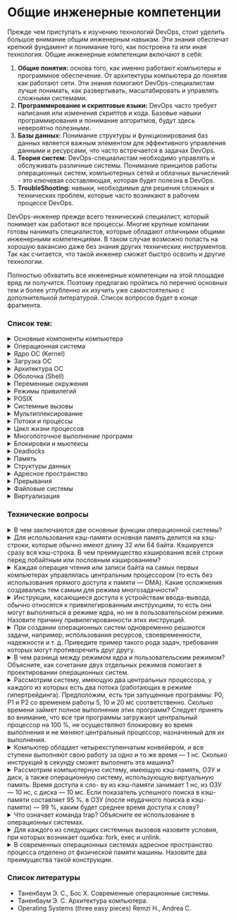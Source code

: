 # Общие инженерные компетенции

Прежде чем приступать к изучению технологий DevOps, стоит уделить большое внимание общим инженерным навыкам. Эти знания
обеспечат крепкий фундамент и понимание того, как построена та или иная технология. Общие инженерные компетенции включают в себя:
1. **Общие понятия:** основа того, как именно работают компьютеры и программное обеспечение. От архитектуры компьютера до понятия как работают сети. Эти знания помогают DevOps-специалистам лучше понимать, как развертывать, масштабировать и управлять сложными системами.
2. **Программирование и скриптовые языки:** DevOps часто требует написания или изменения скриптов и кода. Базовые навыки программирования и понимание алгоритмов, будут здесь невероятно полезными.
3. **Базы данных:** Понимание структуры и функционирования баз данных является важным элементом для эффективного управления данными и ресурсами, что часто встречается в задачах DevOps.
4. **Теория систем:** DevOps-специалистам необходимо управлять и обслуживать различные системы. Понимание принципов работы операционных систем, компьютерных сетей и облачных вычислений - это ключевая составляющая, которая будет полезна в DevOps.
5. **TroubleShooting:** навыки, необходимые для решения сложных и технических проблем, которые часто возникают в рабочем процессе DevOps.

DevOps-инженер прежде всего технический специалист, который понимает как работают все процессы. Многие крупные компании готовы нанимать специалистов, 
которые обладают отличными общими инженерными компетенциями. В таком случае возможно попасть на хорошую вакансию даже без знания других технических инструментов. Так как считается, что такой инженер сможет быстро освоить и другие технологии.

Полностью обхватить все инженерные компетенции на этой площадке вряд ли получится. Поэтому предлагаю пройтись по перечню основных тем и 
более углубленно их изучить уже самостоятельно с дополнительной литературой. Список вопросов будет в конце фрагмента.

### Список тем:

<details>
<summary>Основные компоненты компьютера</summary><br>

- **Центральный процессор (CPU)**: Основной вычислительный компонент, выполняющий инструкции программы и управляющий работой остальных компонентов.

- **Оперативная память (RAM)**: Временное хранилище данных и программ, с которыми процессор взаимодействует в режиме реального времени.

- **Жесткий диск (HDD) или твердотельный накопитель (SSD)**: Устройство для долгосрочного хранения данных, операционной системы и программ.

- **Материнская плата**: Основная плата, на которой установлены и связаны между собой все остальные компоненты, включая ЦП, ОЗУ и различные порты.

- **Графический процессор (GPU)**: Отвечает за обработку графики, 3D-визуализацию, а также вычисления в областях, требующих большой вычислительной мощности.

- **Звуковая карта**: Обеспечивает воспроизведение и запись звука, а также поддерживает аудиоинтерфейсы.

- **Сетевая карта**: Позволяет компьютеру подключаться к сетям, включая интернет, через проводное или беспроводное соединение.

- **Устройства ввода-вывода**: Разнообразные разъемы для подключения устройств ввода (клавиатура, мышь) и вывода (монитор, принтер и т.д.).

- **Периферийные устройства (PCI)**: Внешние устройства, такие как принтеры, сканеры, внешние жесткие диски и др.
</details>

<details>
<summary>Операционная система</summary><br>

Операционная система — это системное программное обеспечение, которое предоставляет интерфейс для взаимодействия пользовательских приложений с оборудованием компьютера. 
Она управляет и координирует деятельность оборудования и софта, выступая между ними в качестве посредника.
Операционная система отвечает за разнообразный спектр функций, включая:

1. **Управление процессами**: ОС организует различные процессы и программы на компьютере, обеспечивая их аккуратное выполнение.
2. **Управление памятью**: ОС контролирует распределение и использование оперативной и долговременной памяти компьютера.
3. **Планирование задач**: ОС определяет, как и когда процессы должны быть выполнены.
4. **Взаимодействие с оборудованием**: ОС обеспечивает доступ к аппаратным ресурсам компьютера, таким как дисковое пространство, принтеры или другие периферийные устройства.
5. **Предоставление интерфейса для пользователя**: ОС предлагает графический пользовательский интерфейс (GUI), с которым пользователь может взаимодействовать, чтобы выполнить различные задачи.
6. **Управление файлами и файловыми системами**: ОС управляет файлами и файловыми системами, обеспечивая доступ, хранение, поиск и манипуляцию данными.
7. **Управление безопасностью**: ОС предлагает функции защиты и безопасности, ограничивая доступ к ресурсам, отслеживая активность и защищая от вирусов или другого вредоносного ПО.

Основные ОС: `Microsoft Windows`, `Mac OS`, `Linux` и `Android`.
</details>

<details>
<summary>Ядро ОС (Kernel)</summary><br>

**Ядро** — это центральная часть операционной системы. Оно обеспечивает низкоуровневое взаимодействие 
программного обеспечения с аппаратными ресурсами компьютера, а также управляет системными ресурсами, 
например, контролирует выполнение процессов, управляет памятью, взаимодействует с устройствами 
ввода-вывода и обеспечивает сетевые функции.

Ядро предназначено для:

1. **Управление процессами и потоками**: Ядро принимает решения о том, когда и как долго процессы и потоки должны выполняться. Оно также обрабатывает создание, завершение и синхронизацию процессов и потоков.
2. **Управление памятью**: Ядро управляет распределением и освобождением памяти, а также обеспечивает защиту памяти и механизмы виртуальной памяти.
3. **Обработка ввода / вывода и управление устройствами**: Ядро обеспечивает взаимодействие с устройствами ввода/вывода, такими как жесткий диск, клавиатура, мышь и принтер, управляет драйверами устройств и распределяет ресурсы между устройствами.
4. **Управление системными вызовами**: Ядро предоставляет программам интерфейс для доступа к аппаратным и системным ресурсам через системные вызовы.
5. **Обеспечение безопасности**: Ядро предоставляет функции безопасности, такие как контроль доступа, изоляция процессов и управление пользователями и группами пользователей.
Ядро играет ключевую роль в работе операционной системы, обеспечивая стабильное и безопасное функционирование системы в целом.
</details>

<details>
<summary>Загрузка ОС</summary><br>

**Загрузка операционной системы**, или процесс загрузки (booting), это процесс, при котором компьютер
собирает информацию из различных системных компонентов и загружает операционную систему в память
для выполнения. Вот типичная последовательность шагов, происходящих при старте компьютера:

1. **Пусковой тест при включении (POST)**: Когда компьютер впервые включается, он выполняет `POST` (Power-On Self Test). В этом тесте BIOS (базовая система ввода-вывода) проверяет аппаратное обеспечение компьютера, чтобы убедиться, что все работает корректно.
2. **Стадия загрузки в BIOS/UEFI**: После `POST`, BIOS или его современный эквивалент `UEFI` запускается и ищет загрузочное устройство (обычно это жесткий диск, но это также может быть CD/DVD-диск, USB-устройство или сетевое устройство).
3. **Загрузчик Bootloader**: `BIOS` или `UEFI` затем запускают bootloader с загрузочного устройства. Bootloader, такой как GRUB для Linux или Boot Manager для Windows, загружает основное ядро операционной системы.
4. **Загрузка ядра ОС**: Ядро ОС, при загрузке, выполняет инициализацию системных ресурсов, загружает драйверы устройств, инициализирует процессы и запускает менеджер системы или супервайзер (например, systemd на Linux, или Service Control Manager на Windows).
5. **Запуск сеанса пользователя**: После того, как все системные службы были загружены, следующий шаг — это запуск пользовательского интерфейса, такого как графический интерфейс (GUI) или командная строка (CLI). В случае GUI, этот процесс обычно заключается в запуске программы входа в систему, которая ждет, пока пользователь введет имя пользователя и пароль.
6. **Запуск пользовательских программ**: После успешного входа в систему, запускаются пользовательские программы и службы, включая всё, что указано в настройках автозагрузки.

После всех этих шагов компьютер готов к работе, и пользователь может начинать использовать систему.
</details>

<details>
<summary>Архитектура ОС</summary><br>

**Архитектура операционной системы** описывает организацию компонентов, структуру и взаимодействие между ними внутри операционной системы. Существует несколько распространенных архитектурных подходов, на которых строятся операционные системы. Ниже представлен обзор некоторых типов архитектур операционных систем:

- **Монолитная архитектура (Monolithic Architecture)**:
В монолитной архитектуре все компоненты операционной системы, такие как файловая система, планировщик задач, драйверы устройств и т.д., находятся в одной большой программе (ядре операционной системы). Взаимодействие между компонентами обеспечивается вызовами функций. Это простой подход, но может привести к сложностям при обновлениях и модификациях системы.

- **Микроядерная архитектура (Microkernel Architecture)**:
В этой архитектуре ядро операционной системы содержит только основные функции, такие как планирование задач, управление памятью и межпроцессное взаимодействие. Остальные сервисы, такие как файловые системы и драйверы устройств, работают как пользовательские процессы. Это уменьшает сложность ядра и облегчает расширение и обновление системы, но может привести к ухудшению производительности из-за повышенных накладных расходов на межпроцессное взаимодействие.

- **Модульная архитектура (Modular Architecture)**:
Это комбинация монолитной и микроядерной архитектур. Операционная система разделяется на модули, каждый из которых отвечает за определенный аспект, например, файловую систему, сетевые службы и др. Эти модули могут работать в контексте ядра или как пользовательские процессы.

- **Виртуальная машина (Virtual Machine) или Гипервизор**:
В этом случае операционная система работает на уровне виртуальной машины, которая может поддерживать выполнение нескольких операционных систем на одном физическом компьютере. Этот подход позволяет изолировать разные системы и обеспечивает высокий уровень гибкости, но может потребовать больше вычислительных ресурсов.

Реальные операционные системы могут использовать комбинации этих подходов и включать другие дополнительные аспекты, такие как безопасность, многозадачность и управление ресурсами.
</details>

<details>
<summary>Оболочка (Shell)</summary><br>

**Оболочка (shell)** в операционных системах — это программный интерфейс, который предоставляет пользователям доступ к основным сервисам операционной системы.

Оболочка может быть графической (GUI), такой как Windows Shell в операционной системе Windows или рабочий стол GNOME в Linux. Однако, термин обычно используется в контексте командной строки или текстового интерфейса (CLI), такого как Bash (Bourne Again Shell) в Unix или Linux, или командный интерпретатор (cmd) в Windows.

Оболочка позволяет пользователю осуществлять различные операции, вроде управления файлами и директориями, запуска программ, управления процессами, и даже кодирования скриптов для автоматизации задач. Все это выполнимо при помощи специальных команд, вводимых в текстовый интерфейс.

Оболочка служит важным инструментом коммуникации между пользователем и операционной системой.
</details>

<details>
<summary>Переменные окружения</summary><br>

**Переменные окружения** — это набор пар "ключ-значение", которые хранят информацию о системном окружении. 
Они используются операционной системой для передачи конфигурационной информации приложениям. 
Эта информация часто включает пути к системным и пользовательским файлам, настройки сети и другие сведения, 
которые могут меняться в зависимости от системы.

Примерами переменных окружения могут быть:

- `PATH`: содержит список каталогов, в которых операционная система будет искать исполняемые файлы.
- `HOME`: указывает домашний каталог текущего пользователя в Unix-системах или Windows соответственно.
- `LANG`: определяет язык, использующийся в программах пользовательской оболочки.
Устанавливая переменные окружения, мы можем контролировать поведение программ, не изменяя их исходный код. 
Кроме системных переменных, пользователи и приложения могут создавать свои собственные переменные окружения.

Простой пример использования переменной окружения — это задание параметра `DEBUG=true` для отладки приложения без изменения его исходного кода.

Все операционные системы предлагают средства для просмотра, установки и изменения переменных окружения.
</details>

<details>
<summary>Режимы привилегий</summary><br>

**Режим ядра (Kernel Mode) и режим пользователя (User Mode) - это уровни привилегий, в которых работает центральный процессор компьютера при выполнении программ.**

1. **Режим ядра (Kernel Mode)**:
В этом режиме операционная система имеет полный доступ ко всем ресурсам и привилегиям компьютера.
Операционная система выполняет критические задачи, такие как управление памятью, планирование задач, обработка аппаратных прерываний и взаимодействие с аппаратными устройствами.
Инструкции, выполняемые в режиме ядра, обычно являются привилегированными, то есть они могут выполнять операции, которые не доступны в режиме пользователя.
2. **Режим пользователя (User Mode)**:
В этом режиме программы, выполняющиеся на компьютере, работают с ограниченными привилегиями и доступом к ресурсам.
Программы в режиме пользователя обычно не имеют прямого доступа к аппаратным ресурсам и выполнению критических операций.
Операции, выполняемые в режиме пользователя, должны быть разрешены операционной системой, которая контролирует доступ к ресурсам и обеспечивает безопасность.


**Зачем нужны режимы привилегий:**
- Режимы привилегий важны для обеспечения безопасности, стабильности и контроля в компьютерных системах. Они позволяют операционной системе разграничивать доступ к ресурсам и управлять выполнением задач. Вот некоторые основные причины:

- Изоляция и защита: Режимы позволяют изолировать различные программы и процессы друг от друга. Это предотвращает вмешательство и воздействие одной программы на другую.

- Безопасность: Режим ядра обеспечивает контроль над выполнением операций с высокими привилегиями. Это позволяет избегать незаконных или потенциально опасных действий.

- Стабильность: Режим ядра контролирует аппаратные ресурсы и обеспечивает выполнение критических задач, таких как планирование задач и управление памятью.

- Контроль доступа: Режимы позволяют операционной системе управлять доступом программ к ресурсам, таким как память, файлы и аппаратные устройства.

- Предотвращение конфликтов: Режимы помогают предотвращать конфликты и состязания между программами за ресурсы.

- Режимы ядра и пользователя играют важную роль в обеспечении безопасности, эффективности и стабильности работы компьютерных систем.
</details>

<details>
<summary>POSIX</summary><br>

**POSIX (Portable Operating System Interface)** — это набор стандартов, разработанных Институтом инженеров электротехники 
и электроники (IEEE), чтобы обеспечить совместимость между операционными системами.

`POSIX` определяет интерфейс операционной системы, который должен использоваться для обеспечения портабельности 
программного обеспечения. Это включает в себя аспекты, такие как работа с файлами и каталогами, управление процессами
и потоками, а также обработка сигналов.

Поскольку большинство UNIX-подобных операционных систем (`Linux`, `MacOS`, `FreeBSD`, `OpenBSD`, `NetBSD`, `Solaris`), следуют стандартам POSIX, программное
обеспечение, написанное в соответствии с этими стандартами, может быть запущено на любой из этих систем без 
значительной модификации кода.

Важно отметить, что `POSIX` — это не операционная система, а набор стандартов, которые помогают разработчикам 
программного обеспечения создавать кросс-платформенные программы.
</details>

<details>
<summary>Системные вызовы</summary><br>

**Системные вызовы (system calls)** — это интерфейс (функции) между пространством пользователя и пространством ядра в 
операционных системах. Эти функции, предоставляются ядром операционной системы. Они позволяют программам
в пространстве пользователя взаимодействовать с системными ресурсами или осуществлять операции, которые 
обычно доступны только операционной системе.

Основные системные вызовы включают следующие:

- **Управление процессами**: Создание, завершение, ожидание и планирование процессов. В библиотеке `POSIX` эти функции обычно называются `fork(), exit(), wait(), exec()`, и т.д.

- **Управление памятью**: Выделение, освобождение памяти, а также защита областей памяти. Примеры таких системных вызовов — `brk(), mmap(), mprotect(), munmap()`.

- **Управление файлами**: Открытие, чтение, запись, закрытие файлов, а также операции с каталогами. Примеры таких системных вызовов — `open(), read(), write(), close(), mkdir(), rmdir(), stat(), fstat(),lstat()` и другие.

- **Управление устройствами**: Контроль над вводом-выводом и другими устройствами. Примеры системных вызовов включают `ioctl(), read(), write()`.

- **Коммуникация между процессами (IPC)**: Семафоры, сообщения, разделяемая память и др. Примеры тут могут быть `semop(), msgsnd(), msgrcv(), shmget()` и т.д.

- **Сетевые функции**: Сетевые операции, включая сокеты. Примеры системных вызовов включают `socket(), bind(), connect(), listen(), accept(), send(), receive()`.

Системные вызовы служат мостом между программами пользователя и возможностями ядра операционной системы, позволяя при этом поддерживать необходимый контроль и безопасность.
</details>

<details>
<summary>Мультиплексирование</summary><br>

**Мультиплексирование** - распределение ресурсов в ОС двумя различными способами: во времени и в пространстве.
Когда ресурс разделяется во времени, различные программы или пользователи используют его по
очереди: сначала ресурс получают в пользование одни, потом другие и т.д. Другим видом разделения ресурсов является пространственное разделение. Вместо
поочередной работы каждый клиент получает какую-то часть разделяемого ресурса.
</details>

<details>
<summary>Потоки и процессы</summary><br>

**Процесс** — это экземпляр программы, которая выполняется на компьютере. Каждый процесс имеет свою собственную область памяти и свое состояние. Он также содержит информацию о своем выполнении, включая значение счетчика команд и значения регистров. Процессы могут взаимодействовать друг с другом через системные вызовы для межпроцессного взаимодействия (IPC).

**Поток**, с другой стороны, иногда называемый "легким" процессом, — это отдельная последовательность выполнения в рамках процесса. Потоки в одном процессе разделяют ту же область памяти и ресурсы, что и сам процесс, что позволяет потокам эффективно обмениваться данными друг с другом. Индивидуальный поток имеет собственный счетчик команд, стек и состояние регистров.

Вот несколько ключевых отличий между процессами и потоками:

- **Независимость**: Процессы являются боле независимыми друг от друга по сравнению с потоками. Если один процесс падает или зависает, это обычно не влияет на другие процессы. С другой стороны, если один поток в процессе падает, это обычно приводит к падению всего процесса.

- **Расходы на переключение**: Переключение между потоками в пределах одного процесса обычно менее ресурсоемко, чем переключение между процессами, поскольку потоки разделяют общее адресное пространство.

- **Общение и синхронизация**: Поскольку потоки в одном процессе разделяют общую память, взаимодействие и синхронизация между ними обычно проще, чем между процессами. Тем не менее, это также может привести к сложностям, таким как состояния гонки, если не обеспечивается должная синхронизация.

- **Ресурсы**: Каждый процесс имеет свой собственный набор ресурсов, в то время как все потоки в пределах одного процесса разделяют ресурсы.

Оба этих понятия играют ключевую роль в многозадачности, позволяя операционной системе максимально эффективно использовать процессорное время и ресурсы.
</details>

<details>
<summary>Цикл жизни процессов</summary><br>

**Цикл жизни процесса** — это последовательность состояний, через которые проходит процесс при его создании, выполнении, завершении и управлении операционной системой. Обычно цикл жизни процесса включает следующие этапы:

- **Создание (Creation)**:
Процесс создается при необходимости выполнения определенной задачи. В этом этапе операционная система выделяет ресурсы, такие как память, инициализирует регистры и данные процесса. Процесс также получает уникальный идентификатор (PID).

- **Готовность (Ready)**:
После создания процесс переходит в состояние готовности. В этом состоянии процесс ожидает выделения процессорного времени, чтобы начать выполнение. На этом этапе он находится в очереди процессов, готовых к выполнению.

- **Выполнение (Running)**:
Когда процесс получает процессорное время, он переходит в состояние выполнения. Процессор выполняет инструкции этого процесса. В многозадачных системах процессы могут переключаться между состояниями выполнения и готовности.

- **Ожидание (Waiting или Blocked)**:
Если процесс ожидает выполнения какого-либо события (например, ввода-вывода), он переходит в состояние ожидания. В этом состоянии процесс не выполняется, и операционная система может выделить процессорное время другому процессу.

- **Завершение (Termination)**:
Процесс завершается, когда он выполнил свою задачу или был принудительно завершен операционной системой. На этом этапе освобождаются ресурсы, выделенные процессу, и его запись удаляется из списка активных процессов.

- **Зомби (Zombie)**:
Процесс переходит в состояние зомби, когда он завершается, но его родительский процесс ещё не запросил 
статус завершения этого процесса. В этот момент операционная система сохраняет некоторую информацию о 
завершенном процессе, чтобы родительский процесс мог в дальнейшем запросить этот статус.

Обратите внимание, что процессы могут переходить между этими состояниями в зависимости от внешних событий и алгоритмов планирования операционной системы. Цикл жизни процесса демонстрирует, как операционная система управляет процессами и ресурсами для обеспечения эффективного выполнения задач.
</details>

<details>
<summary>Многопоточное выполнение программ</summary><br>

**Многопоточное выполнение программ** — это метод, при котором одна программа выполняется как несколько 
параллельных процессов или "потоков".

Потоки обрабатываются независимо друг от друга, каждый имеет собственные регистры процессора, 
собственное состояние и собственный область стека в памяти. Однако все потоки одного процесса 
разделяют общее адресное пространство, что позволяет им обмениваться данными и взаимодействовать
друг с другом намного быстрее, чем отдельные процессы.

Многопоточность используется во многих сценариях, включая следующие:

- **Обработка ввода/вывода и вычисления**: в программе можно использовать один поток для чтения данных или ожидания пользовательского ввода, в то время как другой поток может выполнять вычисления или обрабатывать данные.

- **Параллельное выполнение**: если у вас есть многоядерный процессор или несколько процессоров, многопоточное выполнение позволяет программе использовать все ядра одновременно, повышая производительность.

- **Обработка нескольких запросов**: в серверных приложениях, например, веб-серверах, каждый входящий запрос может быть обработан в отдельном потоке, обеспечивая эффективное распределение нагрузки.

Однако многопоточность также приносит свои проблемы, такие как сложности синхронизации потоков. Кроме того, из-за разделяемого состояния потоков возможно появление состояния гонки (race condition), когда два или более потока пытаются изменить общую переменную одновременно.
</details>

<details>
<summary>Блокировки и мьютексы</summary><br>

**Блокировки (locks)** — это механизмы, используемые в системах многозадачного исполнения (или 
многопоточности) для координации доступа к общим ресурсам или критическим секциям кода. Они служат для предотвращения 
гонки данных (race condition), что может произойти, когда два или более процесса или потока пытаются одновременно обратиться к 
определенным данным или ресурсу, что может привести к неверным результатам.

В основном, блокировки используются для гарантии того, что только один поток выполнит определенную критическую секцию 
кода в данное время.

**Мьютекс (Mutex)**, т.е. взаимное исключение — это особый тип блокировки, который предотвращает одновременное 
выполнение двух и более потоков или процессов в определенной критической секции. Когда поток входит в критическую 
секцию, он "захватывает" мьютекс — другие потоки, пытающиеся войти в этот участок кода, будут заблокированы до 
тех пор, пока первый поток не "освободит" мьютекс.

Мьютекс способствует целостности данных, исключая "гонку" двух и больше потоков за общим ресурсом и 
обеспечивает взаимное исключение в доступе к общим ресурсам и критическим секциям кода.
</details>

<details>
<summary>Deadlocks</summary><br>

В контексте параллельной и многопоточной обработки **deadlock** — это состояние, при котором два или более 
процессов или потоков бесконечно ждут друг друга для освобождения ресурса, что приводит к взаимной блокировке 
и остановке выполнения всех вовлеченных процессов.

Тупики обычно возникают, когда несколько потоков, придерживаясь следующих четырех условий, запрашивают одни 
и те же ресурсы:

1. **Взаимное исключение**: Каждый ресурс либо в данный момент занят одним потоком, либо доступен.
2. **Удержание и ожидание**: Поток уже удерживает как минимум один ресурс и ожидает другой ресурс, который в данный момент удерживается другим потоком.
3. **Нет вытеснения**: Ресурсы не могут быть изъяты принудительно. Они должны быть освобождены добровольно.
4. **Циклическое ожидание**: Существует цикл ожидания, где каждый из потоков в цикле ожидает ресурс, который удерживает следующий поток в цикле.

Чтобы предотвратить deadlocks, можно попытаться устранить одно или несколько из этих условий, например:
- Ввести стратегию разделения ресурсов, где каждый поток должен запрашивать и получать все его ресурсы за один раз.
- Внедрить принцип отказа и отката. Если операция, такая как запрос ресурса, не может быть выполнена из-за ошибки или проблемы 
(например, ресурс уже захвачен другим потоком), поток "откажется" от выполнения операции и к раннему состоянию. 
Процесс или поток затем будет "ждать" некоторое время, прежде чем попытаться выполнить операцию снова.
- Установить порядок захвата ресурсов. Процессы требуют ресурсы в строго определенном порядке.
- 
Чтобы управлять уже возникшими deadlocks, можно применить один из следующих подходов:
- Пропустить процесс или поток, чтобы освободить заблокированные ресурсы.
- Откатить процесс или поток до точки, которая позволит ему продолжать выполнение и освободить ресурсы.
</details>

<details>
<summary>Память</summary><br>

**Память** в компьютере имеет иерархию, которая определяется скоростью, емкостью и стоимостью компонентов. 
Основные виды памяти включают:

- **Регистры процессора**: Это наиболее быстрый тип памяти в компьютере. Регистры процессора хранят данные, непосредственно участвующие в текущих вычислениях.

- **Кэш-память**: Кэш-память — это небольшой объем высокоскоростной памяти, расположенной непосредственно на процессоре или рядом с ним. Уровни кэш-памяти (L1, L2, L3) отличаются по размеру и скорости доступа.

- **Оперативная память (RAM)**: RAM — это основное рабочее пространство компьютера, где он хранит данные и программы, над которыми в данный момент осуществляются операции. Она значительно больше по объему, чем кэш или регистры, но и немного медленнее по скорости.

- **Память виртуальная**: Когда оперативной памяти (RAM) не хватает для работы всех процессов, операционная система может использовать часть жесткого диска в качестве памяти. Это называется виртуальной памятью. Она значительно медленнее по сравнению с оперативной памятью.

- **Постоянная память (ROM, SSD, HDD)**: Это память компьютера, которая сохраняет информацию даже после выключения питания. Она используется для хранения операционной системы, приложений и личных файлов пользователя. ROM (Read-Only Memory) используется для хранения фиксированной информации, которую требуется загрузить при включении компьютера. SSD (Solid State Drives) и HDD (Hard Disk Drives) используются для хранения большого количества данных на более длительный срок.

Компьютер управляет этими различными видами памяти, чтобы максимально эффективно использовать ресурсы и 
обеспечивать быстрое и плавное выполнение задач. Идеально, чтобы часто используемые данные и 
инструкции были всегда доступны в наиболее быстрой памяти, т.е. в регистрах или кэше.
</details>

<details>
<summary>Структуры данных</summary><br>

Существует множество различных структур данных, каждая из которых имеет свои особенности и предназначение 
для определенных задач. Список основных структур данных:

1. **Массив (Array)**: Упорядоченная коллекция элементов одного типа, доступ к которым осуществляется по индексу.
2. **Список (List)**: Коллекция элементов, в которой каждый элемент содержит ссылку на следующий элемент. Существуют разные типы списков, такие как односвязные списки, двусвязные списки и т.д.
3. **Стек (Stack)**: Линейная структура данных, работающая по принципу "последним пришел, первым вышел" (`LIFO`). Используется для управления вызовами функций и временными данными.
4. **Очередь (Queue)**: Линейная структура данных, работающая по принципу "первым пришел, первым вышел" (`FIFO`). Используется, например, для обработки задач в порядке их поступления.
5. **Двусвязная очередь (Deque)**: Линейная структура данных, которая позволяет добавлять и удалять элементы как в начале, так и в конце.
6. **Связанный список (Linked List)**: Коллекция элементов, где каждый элемент (узел) содержит данные и ссылку на следующий (и, возможно, предыдущий) элемент.
7. **Дерево (Tree)**: Иерархическая структура данных, где элементы (узлы) связаны друг с другом в виде родительских и дочерних отношений.
8. **Бинарное дерево (Binary Tree)**: Дерево, в котором каждый узел имеет не более двух дочерних узлов.
9. **Куча (Heap)**: Древовидная структура данных, где каждый узел имеет значение, обычно упорядоченное относительно своих дочерних узлов.
10. **Граф (Graph)**: Структура данных, состоящая из вершин и рёбер, которые связывают эти вершины. Используется для моделирования связей между объектами.
11. **Хеш-таблица (Hash Table)**: Структура данных, которая использует хеш-функции для быстрого поиска значений по ключам.
12. **Строка (String)**: Коллекция символов, часто рассматриваемая как базовая структура данных.
</details>

<details>
<summary>Адресное пространство</summary><br>

**Адресное пространство** — это набор уникальных адресов, используемых для идентификации ячеек памяти в компьютере. 
В контексте операционных систем, адресное пространство обычно относится к диапазону адресов, которые процесс 
может использовать.

Важно отметить три основных типа адресных пространств:

1. **Физическое адресное пространство**: Это относится к реальным адресам физической памяти компьютера. Это прямое расположение данных в оперативной памяти компьютера.
2. **Виртуальное адресное пространство**: Операционные системы, поддерживающие виртуальную память, предоставляют каждому процессу иллюзию, что у него есть свое собственное непрерывное адресное пространство, изолированное от других процессов.
3. **Логическое (или относительное) адресное пространство**: Логические адреса представляют собой ссылки относительно начала некоторого контекста, например, области памяти процесса.

В современных операционных системах, таких как Windows, Linux и MacOS, для каждого запущенного процесса создается отдельное виртуальное адресное пространство. Это обеспечивает изоляцию и защиту памяти каждого процесса, предотвращая его случайное или намеренное воздействие на память других процессов. Такая система также значительно упрощает процесс программирования, поскольку программисты могут работать с виртуальной памятью, не заботясь о сложностях управления физической памятью.
</details>

<details>
<summary>Прерывания</summary><br>

**Прерывание (Interrupt)** - это сигнал, который генерируется аппаратным устройством, например, процессором
или внешним устройством (например, таймером или сетевой картой), чтобы прервать текущее выполнение 
программы и передать управление обработчику прерывания. Прерывания используются для обработки событий, 
требующих немедленного внимания, таких как внешние запросы на ввод-вывод, таймеры и другие аппаратные события.

**Таблица прерываний (Interrupt Table)** - это структура данных, используемая операционной системой для 
отображения аппаратных прерываний на соответствующие обработчики прерываний. Когда происходит прерывание, 
процессор использует таблицу прерываний для определения, какой обработчик прерывания следует вызвать.

Процесс работы с прерываниями выглядит следующим образом:

1. Аппаратное устройство генерирует прерывание, чтобы уведомить процессор об аппаратном событии.
2. Процессор приостанавливает текущее выполнение программы и проверяет таблицу прерываний, чтобы определить, какой обработчик прерывания следует вызвать.
3. Процессор передает управление обработчику прерывания, который выполняет специфические действия, связанные с обработкой прерывания.
4. По завершении обработки прерывания, процессор возвращает управление к выполнению прерванной программы.
Таблица прерываний обычно содержит для каждого аппаратного прерывания адрес обработчика прерывания в памяти. Когда происходит прерывание, процессор использует номер прерывания для доступа к соответствующему адресу в таблице прерываний и вызывает соответствующий обработчик.

Прерывания являются важным механизмом в операционных системах, позволяющим эффективно управлять аппаратными событиями и обеспечивать отзывчивость системы на внешние запросы.
</details>

<details>
<summary>Файловые системы</summary><br>

**Файловая система** - это метод организации данных, используемый в компьютере. Структура файловой системы 
включает такие элементы как файлы, каталоги (или папки) и корневой каталог для всей файловой системы.

1. **Файлы:** Файлы представляют собой базовые блоки информации в файловой системе. Каждый файл хранит некоторые данные и имеет уникальное имя.
2. **Каталоги:** Каталоги или папки предназначены для организации файлов. Они могут содержать файлы и другие каталоги, обеспечивая иерархическую структуру файловой системы.
3. **Корневой каталог:** На вершине иерархии файловой системы находится корневой каталог. Все файлы и каталоги в системе можно обратить по пути, начинающемуся от корневого каталога.

Реализация каталогов в файловой системе обычно зависит от специфической файловой системы, но общий принцип заключается в том, что каталог - это специальный тип файла, который содержит список файлов и каталогов, а также метаданные этих файлов и каталогов, такие как права доступа, даты создания и последнего изменения, владелец и т.д.

При обращении к каталогу файловая система читает его содержимое и представляет его пользователю или приложению в удобном виде. Переход от каталога к каталогу и выбор файла для чтения или записи выполняется поиском по списку внутри каждого каталога до тех пор, пока не будет найдена нужная позиция.

Иерархическая структура файловой системы обеспечивает возможность эффективной организации и навигации по большому количеству файлов и каталогов, а также контроля доступа к ним.

Виды файловых систем:

- **FAT (File Allocation Table)**: это старая и относительно простая файловая система, которая используется на многих системах, включая MS-DOS и ранние версии Windows.

- **NTFS (New Technology File System)**: это современная файловая система, разработанная Microsoft для Windows. Она обладает большой функциональностью, включающей поддержку больших файлов и томов, разрешения на файлы, сжатие, шифрование и журналирование для повышения надежности.

- **ext3, ext4 (Third Extended Filesystem, Fourth Extended Filesystem)**: это стандартные файловые системы для большинства дистрибутивов Linux. Они обладают многими функциями, включая журналирование и поддержку больших размеров файлов и файловых систем.

- **HFS+ и APFS (Hierarchical File System Plus, Apple File System)**: они используются в macOS. APFS — более новая система, включающая функции, такие как копирование на запись и шифрование на уровне файловой системы.

- **FAT32 и exFAT (Extended FAT)**: они используются для универсальных накопителей, таких как USB флэш-диски для обеспечения совместимости между различными операционными системами.

**Файл** — это единица хранения информации на компьютере. Можно сказать, что файл — это контейнер для данных. Файлы могут быть разных типов в зависимости от содержащихся в них данных, включая текстовые файлы, бинарные файлы, картинки, аудио и видео файлы, исполняемые файлы и т.д.
</details>

<details><summary>Виртуализация</summary><br>

**Виртуализация** - это процесс создания виртуальной (а не физической) версии чего-либо, включая (но не ограничиваясь) виртуальные аппаратные платформы, системы хранения данных, сетевые ресурсы и операционные системы.

Суть в разделении физической инфраструктуры на множество виртуальных "слоев". Вы можете запустить различные операционные системы и приложения на одном физическом сервере одновременно, что помогает оптимизировать использование ресурсов.

**Гипервизор**, или виртуальная машина монитор, это программное обеспечение, аппаратное обеспечение или прошивка, которая создает и запускает виртуальные машины. Гипервизор лежит в основе процесса виртуализации, он позволяет множеству ОС работать на одной физической машине, делая изоляцию каждой ОС и предоставляя ей доступ к физическим ресурсам машины.

Виртуализация и гипервизоры нашли широкое применение и используются для экономии на оборудовании, повышения эффективности использования ресурсов, ускорения процессов развертывания, тестирования и восстановления систем, а также для обеспечения безопасности приложений и данных.

</details>

### Технические вопросы
<details>
<summary>В чем заключаются две основные функции операционной системы?</summary><br>
Две основные функции операционной системы:

1. **Управление ресурсами**: Операционная система управляет и распределяет ресурсы компьютерной системы, такие как центральный процессор (CPU), память, дисковое пространство, периферийные устройства и сетевые ресурсы. Она контролирует доступ к этим ресурсам, планирует выполнение задач, управляет многозадачностью, обеспечивает изоляцию между процессами и обеспечивает эффективное использование оборудования.
2. **Предоставление сервисов**: Операционная система предоставляет набор сервисов и интерфейсов для пользователей и приложений. Эти сервисы включают файловую систему для управления файлами и папками, сетевые протоколы для обмена данными между компьютерами, интерфейсы взаимодействия с пользователем (графический интерфейс, командная строка) и многое другое. Операционная система также обеспечивает безопасность данных и доступа, контролируя права пользователей и обеспечивая механизмы аутентификации и авторизации.

Эти две основные функции операционной системы существенно способствуют эффективной и стабильной работе компьютерной системы, позволяя пользователям и приложениям взаимодействовать с аппаратурой и друг с другом.
</details>

<details>
<summary>Для использования кэш-памяти основная память делится на кэш-строки, которые 
обычно имеют длину 32 или 64 байта. Кэшируется сразу вся кэш-строка. В чем 
преимущество кэширования всей строки перед побайтным или пословным кэшированием?</summary><br>

Кэширование всей строки (или блока) данных в кэш-памяти вместо побайтного или пословного кэширования имеет несколько преимуществ:

1. **Принцип локальности**: Одним из ключевых принципов работы кэш-памяти является принцип локальности данных. Когда происходит обращение к определенному элементу данных, вероятность того, что будут использованы и другие данные в той же области памяти, весьма высока. Кэширование всей строки данных позволяет максимально использовать этот принцип, так как при обращении к одному элементу данных в кэш попадает сразу блок данных, содержащий близлежащие элементы.
2. **Снижение накладных расходов**: Обращение к памяти обычно сопровождается накладными расходами на поиск данных и передачу их в кэш. Когда кэшируется вся строка данных, накладные расходы становятся более эффективными. Если кэшировались бы только отдельные байты или слова, то накладные расходы могли бы быть значительно выше, так как для получения каждого отдельного элемента данных потребовалось бы дополнительных операций.
3. **Минимизация обращений к памяти**: Поскольку данные часто обрабатываются в виде последовательностей (например, массивы), кэширование целых строк данных уменьшает вероятность обращения к основной памяти для получения дополнительных данных. Это может существенно повысить производительность, так как обращение к основной памяти обычно требует большего времени по сравнению с доступом к кэшу.
</details>

<details>
<summary>Каждая операция чтения или записи байта на самых первых компьютерах управлялась 
центральным процессором (то есть без использования прямого доступа 
к памяти — DMA). Какие осложнения создавались тем самым для режима многозадачности?</summary><br>

Когда каждая операция чтения или записи байта управляется центральным процессором (CPU) без использования прямого доступа к памяти (DMA), это может создать несколько осложнений для режима многозадачности:

1. **Высокая загрузка процессора:** Если CPU занят непрерывными операциями чтения или записи данных, это может привести к тому, что другие задачи или процессы не получат достаточно процессорного времени для выполнения. Это может привести к снижению производительности и отзывчивости системы в целом.
2. **Задержки в многозадачности:** В случае, если CPU должен обрабатывать каждую операцию ввода-вывода в режиме многозадачности, это может привести к значительным задержкам. Другие задачи будут ожидать, пока CPU завершит операции ввода-вывода, что может вызвать плохое восприятие отзывчивости системы пользователем.
3. **Низкая эффективность:** Задачи, требующие интенсивного ввода-вывода, могут замедлять общую производительность системы, даже если они не требуют непосредственного процессорного времени. Это может стать барьером для эффективного использования вычислительных ресурсов.
4. **Ограниченная параллельность:** Когда процессор занят обработкой операций ввода-вывода, это может ограничить возможность одновременного выполнения других задач. Многозадачность стремится к эффективному использованию ресурсов, и если CPU постоянно занят вводом-выводом, это может уменьшить количество параллельно выполняемых задач.

В результате использования DMA и более эффективных методов обработки операций ввода-вывода, эти осложнения могут быть смягчены. DMA позволяет устройствам напрямую обмениваться данными с памятью, минимизируя вмешательство CPU. Это позволяет более гладко работать в режиме многозадачности и увеличивает производительность системы в целом.
</details>

<details>
<summary>Инструкции, касающиеся доступа к устройствам ввода-вывода, обычно относятся 
к привилегированным инструкциям, то есть они могут выполняться в режиме 
ядра, но не в пользовательском режиме. Назовите причину привилегированности 
этих инструкций.</summary><br>

Инструкции, связанные с доступом к устройствам ввода-вывода, обычно относятся к привилегированным инструкциям, потому что они могут иметь прямой доступ к оборудованию и влиять на внешние устройства. Это означает, что выполнение этих инструкций без ограничений может представлять риск для безопасности и стабильности системы. Вот несколько причин, почему инструкции ввода-вывода должны быть привилегированными:

1. **Безопасность:** Доступ к устройствам ввода-вывода может повлиять на работу всей системы и даже внешних устройств, таких как жесткие диски, сетевые адаптеры и другие. Если пользовательские программы имели бы прямой доступ к этим устройствам, это могло бы создать риски безопасности, например, возможность повреждения данных или внесения изменений в системные параметры.
2. **Стабильность системы:** Ошибки или некорректные операции с устройствами ввода-вывода могут повлиять на стабильность работы системы. Привилегированный доступ к этим инструкциям позволяет операционной системе контролировать и ограничивать действия пользовательских программ, чтобы предотвратить нарушение стабильности.
3. **Контроль и изоляция:** Привилегированные инструкции позволяют операционной системе лучше контролировать, какие программы и приложения имеют доступ к устройствам ввода-вывода. Они также позволяют обеспечить изоляцию между разными задачами и процессами, предотвращая их взаимное влияние на внешние устройства.
Таким образом, сделать инструкции ввода-вывода привилегированными помогает обеспечить безопасность, стабильность и эффективное управление системой в целом.
</details>

<details><summary>
При создании операционных систем одновременно решаются задачи, например, 
использования ресурсов, своевременности, надежности и т. д. Приведите пример 
такого рода задач, требования которых могут противоречить друг другу.</summary><br>

Проектирование операционных систем часто включает в себя решение комплекса задач, но некоторые из этих задач могут противоречить друг другу. Вот несколько примеров таких задач:

1. **Производительность и использование ресурсов:** Максимизация производительности может противоречить экономии ресурсов. Например, агрессивное использование процессорного времени и памяти может увеличить производительность приложений, но может также привести к ухудшению отзывчивости системы или даже к исчерпанию ресурсов для других задач.
2. **Своевременность и надежность:** Обеспечение своевременности выполнения задач (например, в системах реального времени) может столкнуться с проблемой обеспечения надежности. В некоторых случаях, чтобы соблюсти жесткие временные рамки, система может уступить в уровне контроля и обработки ошибок.
3. **Энергопотребление и производительность:** Оптимизация энергопотребления, чтобы увеличить время автономной работы ноутбуков или мобильных устройств, может оказать влияние на производительность, так как некоторые высокопроизводительные режимы могут быть ограничены для снижения энергопотребления.
4. **Безопасность и удобство использования:** Введение дополнительных механизмов безопасности может сделать систему более надежной, но в то же время может снизить удобство использования. Сложные процедуры аутентификации или авторизации могут создать неудобства для пользователей.
5. **Стабильность и инновации:** Поддержание стабильности операционной системы может противоречить внедрению новых инноваций и функциональности. Внесение слишком многих изменений может повысить риск несовместимости или неполадок.
6. **Масштабируемость и легковесность:** Создание операционной системы с высокой масштабируемостью для поддержки больших систем может противоречить усилиям по сделать систему легковесной и эффективной на маленьких устройствах.

В целом, балансирование между разными требованиями может быть сложной задачей при разработке операционных систем. Решение одной задачи может потребовать компромиссов в других аспектах, и инженеры операционных систем должны находить оптимальное решение, учитывая конкретные цели и сценарии использования.
</details>

<details><summary>
В чем разница между режимом ядра и пользовательским режимом? Объясните, 
как сочетание двух отдельных режимов помогает в проектировании операционных 
систем.</summary><br>

**Режим ядра** (также известный как режим привилегий) и **пользовательский режим** - это два отдельных уровня привилегий, в которых оперирует центральный процессор (CPU) при выполнении программ в операционной системе. Разница между этими режимами заключается в уровне доступа к ресурсам и инструкциям процессора.

**Режим ядра (Kernel Mode):**

- В этом режиме операционная система имеет полный доступ ко всем ресурсам и привилегиям компьютера, включая управление памятью, аппаратными устройствами и защитой.
- Операционная система выполняет критические задачи, такие как управление памятью, планирование задач, обработка аппаратных прерываний и обращение к аппаратным устройствам.
- Инструкции, выполняемые в режиме ядра, обычно привилегированные, что означает, что они могут выполнять операции, недоступные в пользовательском режиме.

**Пользовательский режим (User Mode):**

- В этом режиме программы выполняются с ограниченными привилегиями и ограниченным доступом к ресурсам системы.
- Ограничения пользовательского режима позволяют изолировать разные программы друг от друга, что обеспечивает стабильность и безопасность системы.
- В пользовательском режиме программа может выполнять только ограниченный набор инструкций и не имеет непосредственного доступа к аппаратным ресурсам.

Сочетание режима ядра и пользовательского режима является ключевым для проектирования операционных систем:

1. **Защита и изоляция:** Режим пользовательского режима обеспечивает изоляцию разных программ и пользователей друг от друга. Это позволяет предотвращать воздействие одной программы на работу другой и обеспечивает безопасность и стабильность системы.
2. **Управление ресурсами:** Режим ядра предоставляет операционной системе полный контроль над ресурсами и позволяет выполнять задачи, такие как управление памятью, планирование задач и обработка прерываний.
3. **Привилегированные задачи:** Режим ядра позволяет выполнение привилегированных задач, требующих доступа к аппаратным ресурсам и операциям, которые могут повлиять на весь компьютер.
4. **Безопасность:** Режим ядра позволяет контролировать, какие операции и ресурсы доступны программам в пользовательском режиме, обеспечивая защиту от злонамеренных или некорректных действий.

Таким образом, сочетание режимов ядра и пользовательского режима важно для обеспечения эффективного управления ресурсами, безопасности и стабильности операционной системы.
</details>

<details><summary>
Рассмотрим систему, имеющую два центральных процессора, у каждого из которых 
есть два потока (работающих в режиме гипертрейдинга). Предположим, есть три 
запущенные программы: P0, P1 и P2 со временем работы 5, 10 и 20 мс соответственно. Сколько времени займет полное выполнение этих программ? Следует 
принять во внимание, что все три программы загружают центральный процессор 
на 100 %, не осуществляют блокировку во время выполнения и не меняют центральный процессор, назначенный для их выполнения.
</summary><br>

В данном случае у вас есть два центральных процессора, каждый из которых имеет два потока (гипертреды), что обеспечивает вам четыре потока для выполнения задач.

Задачи P0, P1 и P2 занимают 5, 10 и 20 миллисекунд соответственно. Если каждая задача загружает центральный процессор на 100%, то время выполнения задачи в одном потоке будет равно времени работы задачи. Однако, если вы используете гипертрейдинг, то у вас есть четыре потока.

Поскольку у вас есть четыре потока и три задачи, вы можете начать выполнение всех трех задач одновременно. В таком случае, самая долгая задача (P2) займет 20 миллисекунд для своего выполнения.

Таким образом, время полного выполнения всех трех программ (P0, P1 и P2) составит 20 миллисекунд, так как задача P2 будет ограничивающим фактором.

</details>

<details><summary>
Компьютер обладает четырехступенчатым конвейером, и все ступени выполняют 
свою работу за одно и то же время — 1 нс. Сколько инструкций в секунду сможет 
выполнить эта машина?</summary><br>

Если компьютер обладает четырехступенчатым конвейером и каждая ступень выполняет работу за 1 нс, это означает, что за каждый такт может быть обработана одна часть работы четырех различных инструкций.

Так как на каждом такте обрабатывается четверть инструкции, то скорость выполнения инструкций будет равна 4 * 1 ГГц, что составляет 4 ГГц.

Это означает, что компьютер с четырехступенчатым конвейером сможет выполнить 4 миллиарда (4 * 10^9) инструкций в секунду.

</details>

<details><summary>
Рассмотрим компьютерную систему, имеющую кэш-память, ОЗУ и диск, а также 
операционную систему, использующую виртуальную память. Время доступа к сло-
ву из кэш-памяти занимает 1 нс, из ОЗУ — 10 нс, с диска — 10 мс. Если показатель 
успешного поиска в кэш-памяти составляет 95 %, в ОЗУ (после неудачного поиска 
в кэш-памяти) — 99 %, каким будет среднее время доступа к слову?</summary><br>

Для расчета среднего времени доступа к слову нам нужно учесть вероятности успешного и неудачного поиска в каждом из хранилищ: кэш-памяти, ОЗУ и диске.

1. Успешный поиск в кэш-памяти: 95% вероятность, время доступа 1 нс.
2. Неудачный поиск в кэш-памяти, успешный поиск в ОЗУ: 5% вероятность * 99% вероятность, время доступа 10 нс.
3. Неудачный поиск и в кэш-памяти, и в ОЗУ, успешный поиск на диске: 5% вероятность * 1% вероятность, время доступа 10 мс.
Теперь можно вычислить среднее время доступа:

Среднее время = (0,95 * 1 нс) + (0,05 * 0,99 * 10 нс) + (0,05 * 0,01 * 10 мс)
≈ 0,95 нс + 0,495 нс + 500 000 нс
≈ 500 001 нс

Таким образом, среднее время доступа к слову в данной системе составляет приблизительно 500 001 наносекунду, или 500 микросекунд.
</details>

<details><summary>
Что означает команда trap? Объясните ее использование в операционных системах.</summary><br>

Команда `trap` - это команда, используемая в командной оболочке (shell) операционных систем, чтобы перехватывать и обрабатывать сигналы. Сигналы - это асинхронные уведомления, которые отправляются процессам и приложениям для сообщения о различных событиях, таких как завершение выполнения, ошибка деления на ноль, прерывание пользовательской программы и т.д.

Команда `trap` позволяет настроить обработчики для сигналов, чтобы изменить стандартное поведение системы по умолчанию при получении сигнала. В общем смысле, она позволяет программистам и системным администраторам управлять поведением процессов в ответ на сигналы.

Пример использования команды `trap` в Unix-подобных операционных системах:

```bash
#!/bin/bash

# Установка обработчика для сигнала SIGINT (Ctrl+C)
trap 'echo "Ctrl+C pressed. Exiting..."; exit' INT

# Бесконечный цикл, ожидающий ввода пользователя
while true; do
  echo "Waiting for input..."
  read input
  echo "You entered: $input"
done
```

В этом примере, когда пользователь нажимает Ctrl+C, обработчик для сигнала `INT` будет выполнен, и программа выведет сообщение о нажатии Ctrl+C и завершится.

`trap` позволяет гибко управлять поведением программ при различных событиях, таких как завершение выполнения, ошибках или пользовательских запросах. Это может быть полезным для создания надежных и отзывчивых программ, а также для обработки различных сценариев в скриптах оболочки.

</details>

<details><summary>Для каждого из следующих системных вызовов назовите условия, при которых 
возникает ошибка: fork, exec и unlink.</summary><br>

**fork**: Ошибка при вызове `fork` может возникнуть, если достигнуто максимальное количество процессов, которое операционная система может поддерживать. Это может произойти, если система исчерпала доступные ресурсы для создания новых процессов, таких как память или идентификаторы процессов (PID).

**exec**: Ошибка при вызове `exec` может возникнуть, если указанный исполняемый файл не может быть найден. Это может произойти, если путь к файлу указан неверно или файл удален или перемещен. Также, если файл не имеет прав на выполнение, возникнет ошибка при попытке его запуска.

**unlink**: Ошибка при вызове `unlink` может возникнуть, если файл с указанным именем не существует или если у пользователя нет прав доступа на удаление этого файла. Также могут быть проблемы, связанные с правами доступа к каталогу, в котором расположен файл, или с монтированными файловыми системами.

</details>

<details><summary>В современных операционных системах адресное пространство процесса отделено 
от физической памяти машины. Назовите два преимущества такой конструкции.</summary><br>

Разделение адресного пространства процесса и физической памяти в современных операционных системах предоставляет несколько преимуществ:

1. **Защита памяти:** Разделение адресного пространства позволяет изолировать процессы друг от друга. Каждый процесс видит свою собственную виртуальную память, и доступ к памяти другого процесса ограничен. Это предотвращает случайные или вредоносные действия одного процесса от повреждения памяти других процессов. Если один процесс попытается обратиться к памяти другого процесса, операционная система сможет обнаружить это и прервать некорректные действия.
2. **Управление памятью и виртуализация:** Разделение адресного пространства позволяет операционной системе более эффективно управлять физической памятью и ее выделением для различных процессов. Операционная система может использовать техники, такие как страничное разделение и подкачка страниц, чтобы оптимизировать использование доступной памяти и обеспечить максимальную производительность. Виртуализация памяти также позволяет каждому процессу оперировать с большим адресным пространством, чем фактически доступно физической памяти.

Эти преимущества обеспечивают более надежную и эффективную работу многозадачных операционных систем, позволяя процессам функционировать изолированно и безопасно в раздельных виртуальных адресных пространствах.

</details>

### Список литературы
- Таненбаум Э. С., Бос Х. Современные операционные системы.
- Таненбаум Э. С. Архитектура компьютера.
- Operating Systems (three easy pieces) Remzi H., Andrea C.